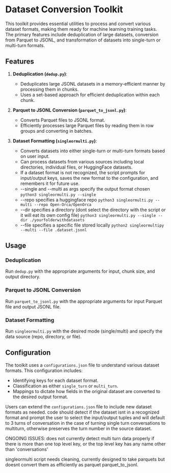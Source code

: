 # Dataset Conversion Toolkit

This toolkit provides essential utilities to process and convert various dataset formats, making them ready for machine learning training tasks. The primary features include deduplication of large datasets, conversion from Parquet to JSONL, and transformation of datasets into single-turn or multi-turn formats.

## Features

1. **Deduplication (`dedup.py`)**: 
    - Deduplicates large JSONL datasets in a memory-efficient manner by processing them in chunks.
    - Uses a set-based approach for efficient deduplication within each chunk.

2. **Parquet to JSONL Conversion (`parquet_to_jsonl.py`)**:
    - Converts Parquet files to JSONL format.
    - Efficiently processes large Parquet files by reading them in row groups and converting in batches.

3. **Dataset Formatting (`singleormulti.py`)**:
    - Converts datasets into either single-turn or multi-turn formats based on user input.
    - Can process datasets from various sources including local directories, individual files, or HuggingFace datasets.
    - If a dataset format is not recognized, the script prompts for input/output keys, saves the new format to the configuration, and remembers it for future use.
    - --single and --multi as args specify the output format chosen ```python3 singleormulti.py --single```
    - --repo specifies a huggingface repo  ```python3 singleormulti.py --multi --repo Open-Orca/OpenOrca```
    - --dir specifies a directory (dont select the directory with the script or it will eat its own config file) ```python3 singleormulti.py --single --dir ./yourfolderwithdatasets```
    - --file specifies a specific file stored locally ```python2 singleormultipy --multi --file .dataset.jsonl```
      
## Usage

### Deduplication

Run `dedup.py` with the appropriate arguments for input, chunk size, and output directory.

### Parquet to JSONL Conversion

Run `parquet_to_jsonl.py` with the appropriate arguments for input Parquet file and output JSONL file.

### Dataset Formatting

Run `singleormulti.py` with the desired mode (single/multi) and specify the data source (repo, directory, or file).

## Configuration

The toolkit uses a `configurations.json` file to understand various dataset formats. This configuration includes:

- Identifying keys for each dataset format.
- Classification as either `single_turn` or `multi_turn`.
- Mappings to dictate how fields in the original dataset are converted to the desired output format.

Users can extend the `configurations.json` file to include new dataset formats as needed.
code should detect if the dataset isnt in a recognized format and prompt the user to select the input/output tuples
and will default to 3 turns of conversation in the case of turning single turn conversations to multiturn, otherwise preserves the turn number in the source dataset.


ONGOING ISSUES:  does not currently detect multi turn data properly if there is more than one top level key, or the top level key has any name other than 'conversations'

singleormulti script needs cleaning, currently designed to take parquets but doesnt convert them as efficiently as parquet parquet_to_jsonl.
